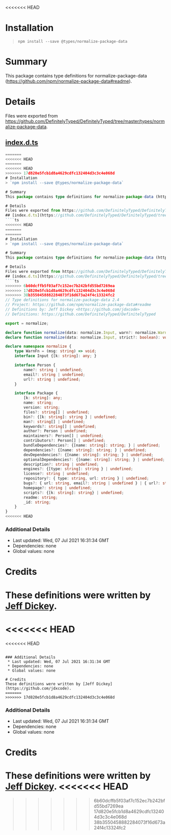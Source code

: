 <<<<<<< HEAD
# Installation
> `npm install --save @types/normalize-package-data`

# Summary
This package contains type definitions for normalize-package-data (https://github.com/npm/normalize-package-data#readme).

# Details
Files were exported from https://github.com/DefinitelyTyped/DefinitelyTyped/tree/master/types/normalize-package-data.
## [index.d.ts](https://github.com/DefinitelyTyped/DefinitelyTyped/tree/master/types/normalize-package-data/index.d.ts)
````ts
=======
<<<<<<< HEAD
=======
<<<<<<< HEAD
>>>>>>> 17d820e5fcb1d8a4629cdfc132404d3c3c4e068d
# Installation
> `npm install --save @types/normalize-package-data`

# Summary
This package contains type definitions for normalize-package-data (https://github.com/npm/normalize-package-data#readme).

# Details
Files were exported from https://github.com/DefinitelyTyped/DefinitelyTyped/tree/master/types/normalize-package-data.
## [index.d.ts](https://github.com/DefinitelyTyped/DefinitelyTyped/tree/master/types/normalize-package-data/index.d.ts)
````ts
<<<<<<< HEAD
=======
=======
# Installation
> `npm install --save @types/normalize-package-data`

# Summary
This package contains type definitions for normalize-package-data (https://github.com/npm/normalize-package-data#readme).

# Details
Files were exported from https://github.com/DefinitelyTyped/DefinitelyTyped/tree/master/types/normalize-package-data.
## [index.d.ts](https://github.com/DefinitelyTyped/DefinitelyTyped/tree/master/types/normalize-package-data/index.d.ts)
````ts
>>>>>>> 6b60dcffb5f03af7c152ec7b242bfd55bd7269ea
>>>>>>> 17d820e5fcb1d8a4629cdfc132404d3c3c4e068d
>>>>>>> 38b3550458882284073f16d673a24f4c13324fc2
// Type definitions for normalize-package-data 2.4
// Project: https://github.com/npm/normalize-package-data#readme
// Definitions by: Jeff Dickey <https://github.com/jdxcode>
// Definitions: https://github.com/DefinitelyTyped/DefinitelyTyped

export = normalize;

declare function normalize(data: normalize.Input, warn?: normalize.WarnFn, strict?: boolean): void;
declare function normalize(data: normalize.Input, strict?: boolean): void;

declare namespace normalize {
    type WarnFn = (msg: string) => void;
    interface Input {[k: string]: any; }

    interface Person {
        name?: string | undefined;
        email?: string | undefined;
        url?: string | undefined;
    }

    interface Package {
        [k: string]: any;
        name: string;
        version: string;
        files?: string[] | undefined;
        bin?: {[k: string]: string } | undefined;
        man?: string[] | undefined;
        keywords?: string[] | undefined;
        author?: Person | undefined;
        maintainers?: Person[] | undefined;
        contributors?: Person[] | undefined;
        bundleDependencies?: {[name: string]: string; } | undefined;
        dependencies?: {[name: string]: string; } | undefined;
        devDependencies?: {[name: string]: string; } | undefined;
        optionalDependencies?: {[name: string]: string; } | undefined;
        description?: string | undefined;
        engines?: {[type: string]: string } | undefined;
        license?: string | undefined;
        repository?: { type: string, url: string } | undefined;
        bugs?: { url: string, email?: string | undefined } | { url?: string | undefined, email: string } | undefined;
        homepage?: string | undefined;
        scripts?: {[k: string]: string} | undefined;
        readme: string;
        _id: string;
    }
}
<<<<<<< HEAD

````

### Additional Details
 * Last updated: Wed, 07 Jul 2021 16:31:34 GMT
 * Dependencies: none
 * Global values: none

# Credits
These definitions were written by [Jeff Dickey](https://github.com/jdxcode).
=======
<<<<<<< HEAD
=======
<<<<<<< HEAD

````

### Additional Details
 * Last updated: Wed, 07 Jul 2021 16:31:34 GMT
 * Dependencies: none
 * Global values: none

# Credits
These definitions were written by [Jeff Dickey](https://github.com/jdxcode).
=======
>>>>>>> 17d820e5fcb1d8a4629cdfc132404d3c3c4e068d

````

### Additional Details
 * Last updated: Wed, 07 Jul 2021 16:31:34 GMT
 * Dependencies: none
 * Global values: none

# Credits
These definitions were written by [Jeff Dickey](https://github.com/jdxcode).
<<<<<<< HEAD
=======
>>>>>>> 6b60dcffb5f03af7c152ec7b242bfd55bd7269ea
>>>>>>> 17d820e5fcb1d8a4629cdfc132404d3c3c4e068d
>>>>>>> 38b3550458882284073f16d673a24f4c13324fc2
